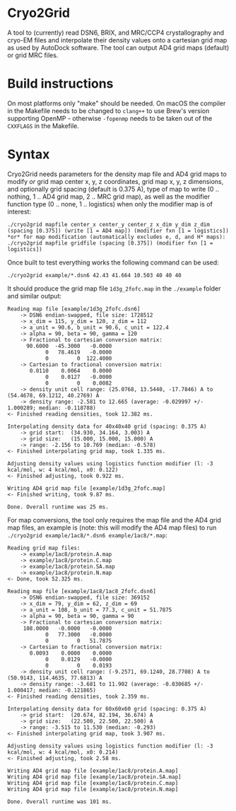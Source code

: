 # Cryo2Grid

A tool to (currently) read DSN6, BRIX, and MRC/CCP4 crystallography and cryo-EM files and interpolate their density values onto a cartesian grid map as used by AutoDock software. The tool can output AD4 grid maps (default) or grid MRC files.

# Build instructions

On most platforms only "make" should be needed. On macOS the compiler in the Makefile needs to be changed to `clang++` to use Brew's version supporting OpenMP - otherwise `-fopenmp` needs to be taken out of the `CXXFLAGS` in the Makefile.

# Syntax

Cryo2Grid needs parameters for the density map file and AD4 grid maps to modify *or* grid map center x, y, z coordinates, grid map x, y, z dimensions, and optionally grid spacing (default is 0.375 A), type of map to write (0 .. nothing, 1 .. AD4 grid map, 2 .. MRC grid map), as well as the modifier function type (0 .. none, 1 .. logistics) when only the modifier map is of interest:
```
./cryo2grid mapfile center_x center_y center_z x_dim y_dim z_dim (spacing [0.375]) (write [1 = AD4 map]) (modifier fxn [1 = logistics])
*or* for map modification (automatically excludes e, d, and H* maps):
./cryo2grid mapfile gridfile (spacing [0.375]) (modifier fxn [1 = logistics])
```

Once built to test everything works the following command can be used:

`./cryo2grid example/*.dsn6 42.43 41.664 10.503 40 40 40`

It should produce the grid map file `1d3g_2fofc.map` in the `./example` folder and similar output:
```
Reading map file [example/1d3g_2fofc.dsn6]
    -> DSN6 endian-swapped, file size: 1728512
    -> x_dim = 115, y_dim = 120, z_dim = 112
    -> a_unit = 90.6, b_unit = 90.6, c_unit = 122.4
    -> alpha = 90, beta = 90, gamma = 120
    -> Fractional to cartesian conversion matrix:
	  90.6000  -45.3000   -0.0000
	        0   78.4619   -0.0000
	        0         0  122.4000
    -> Cartesian to fractional conversion matrix:
	   0.0110    0.0064    0.0000
	        0    0.0127   -0.0000
	        0         0    0.0082
    -> density unit cell range: (25.0768, 13.5440, -17.7846) A to (54.4678, 69.1212, 40.2769) A
    -> density range: -2.581 to 12.665 (average: -0.029997 +/- 1.000289; median: -0.118788)
<- Finished reading densities, took 12.382 ms.

Interpolating density data for 40x40x40 grid (spacing: 0.375 A)
    -> grid start:  (34.930, 34.164, 3.003) A
    -> grid size:   (15.000, 15.000, 15.000) A
    -> range: -2.156 to 10.769 (median: -0.578)
<- Finished interpolating grid map, took 1.335 ms.

Adjusting density values using logistics function modifier (l: -3 kcal/mol, w: 4 kcal/mol, x0: 0.122)
<- Finished adjusting, took 0.922 ms.

Writing AD4 grid map file [example/1d3g_2fofc.map]
<- Finished writing, took 9.87 ms.

Done. Overall runtime was 25 ms.
```

For map conversions, the tool only requires the map file and the AD4 grid map files, an example is (note: this will modify the AD4 map files) to run `./cryo2grid example/1ac8/*.dsn6 example/1ac8/*.map`:
```
Reading grid map files:
    -> example/1ac8/protein.A.map
    -> example/1ac8/protein.C.map
    -> example/1ac8/protein.SA.map
    -> example/1ac8/protein.N.map
<- Done, took 52.325 ms.

Reading map file [example/1ac8/1ac8_2fofc.dsn6]
    -> DSN6 endian-swapped, file size: 369152
    -> x_dim = 79, y_dim = 62, z_dim = 69
    -> a_unit = 108, b_unit = 77.3, c_unit = 51.7875
    -> alpha = 90, beta = 90, gamma = 90
    -> Fractional to cartesian conversion matrix:
	 108.0000   -0.0000   -0.0000
	        0   77.3000   -0.0000
	        0         0   51.7875
    -> Cartesian to fractional conversion matrix:
	   0.0093    0.0000    0.0000
	        0    0.0129   -0.0000
	        0         0    0.0193
    -> density unit cell range: (-9.2571, 69.1240, 28.7708) A to (50.9143, 114.4635, 77.6813) A
    -> density range: -3.681 to 11.902 (average: -0.030685 +/- 1.000417; median: -0.121865)
<- Finished reading densities, took 2.359 ms.

Interpolating density data for 60x60x60 grid (spacing: 0.375 A)
    -> grid start:  (20.674, 82.194, 36.674) A
    -> grid size:   (22.500, 22.500, 22.500) A
    -> range: -3.515 to 11.530 (median: -0.293)
<- Finished interpolating grid map, took 3.907 ms.

Adjusting density values using logistics function modifier (l: -3 kcal/mol, w: 4 kcal/mol, x0: 0.214)
<- Finished adjusting, took 2.58 ms.

Writing AD4 grid map file [example/1ac8/protein.A.map]
Writing AD4 grid map file [example/1ac8/protein.SA.map]
Writing AD4 grid map file [example/1ac8/protein.C.map]
Writing AD4 grid map file [example/1ac8/protein.N.map]

Done. Overall runtime was 101 ms.
```
